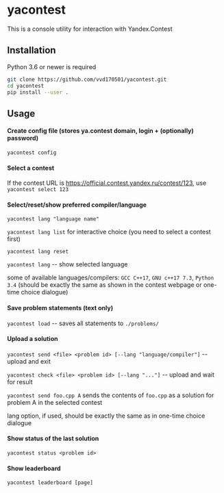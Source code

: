 # yacontest
This is a console utility for interaction with Yandex.Contest


## Installation
Python 3.6 or newer is required

```bash
git clone https://github.com/vvd170501/yacontest.git
cd yacontest
pip install --user .
```

## Usage
#### Create config file (stores ya.contest domain, login + (optionally) password)
`yacontest config`

#### Select a contest
If the contest URL is https://official.contest.yandex.ru/contest/123, use `yacontest select 123`

#### Select/reset/show preferred compiler/language
`yacontest lang "language name"`

`yacontest lang list` for interactive choice (you need to select a contest first)

`yacontest lang reset`

`yacontest lang` -- show selected language

some of available languages/compilers: `GCC C++17`, `GNU c++17 7.3`, `Python 3.4` (should be exactly the same as shown in the contest webpage or one-time choice dialogue)

#### Save problem statements (text only)
`yacontest load` -- saves all statements to `./problems/`

#### Upload a solution
`yacontest send <file> <problem id> [--lang "language/compiler"]` -- upload and exit

`yacontest check <file> <problem id> [--lang "..."]` -- upload and wait for result

`yacontest send foo.cpp A` sends the contents of `foo.cpp` as a solution for problem A in the selected contest

lang option, if used, should be exactly the same as in one-time choice dialogue

#### Show status of the last solution
`yacontest status <problem id>`

#### Show leaderboard
`yacontest leaderboard [page]`

